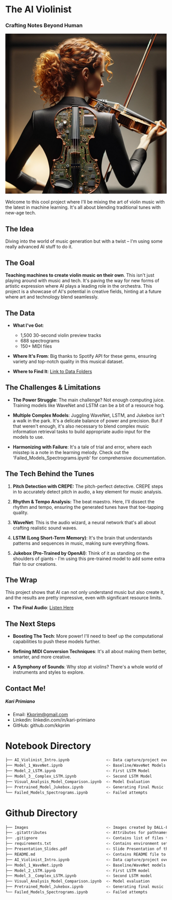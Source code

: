 # The AI Violinist
### Crafting Notes Beyond Human
<img src="images/AI_Violinist.png" alt="AI_Violinist" width="600" height="500"/>

Welcome to this cool project where I'll be mixing the art of violin music with the latest in machine learning. It's all about blending traditional tunes with new-age tech.


## The Idea
Diving into the world of music generation but with a twist – I'm using some really advanced AI stuff to do it.


## The Goal
**Teaching machines to create violin music on their own**. This isn't just playing around with music and tech. It's paving the way for new forms of artistic expression where AI plays a leading role in the orchestra. This project is a showcase of AI's potential in creative fields, hinting at a future where art and technology blend seamlessly.


## The Data
- **What I've Got**:
  - 1,500 30-second violin preview tracks
  - 688 spectrograms
  - 150+ MIDI files

- **Where It's From**: Big thanks to Spotify API for these gems, ensuring variety and top-notch quality in this musical dataset.

- **Where to Find It**: [Link to Data Folders](https://drive.google.com/drive/u/0/folders/16jsUFzij_pxj7f-OBSa0ioWp5Ub78uOl)



## The Challenges & Limitations
- **The Power Struggle**: The main challenge? Not enough computing juice. Training models like WaveNet and LSTM can be a bit of a resource hog.

- **Multiple Complex Models**: Juggling WaveNet, LSTM, and Jukebox isn't a walk in the park. It's a delicate balance of power and precision. But if that weren't enough, it's also necessary to blend complex music information retrieval tasks to build appropriate audio input for the models to use.

- **Harmonizing with Failure**: It's a tale of trial and error, where each misstep is a note in the learning melody. Check out the 'Failed_Models_Spectrograms.ipynb' for comprehensive documentation.



## The Tech Behind the Tunes
1. **Pitch Detection with CREPE:** The pitch-perfect detective. CREPE steps in to accurately detect pitch in audio, a key element for music analysis.

2. **Rhythm & Tempo Analysis:** The beat maestro. Here, I'll dissect the rhythm and tempo, ensuring the generated tunes have that toe-tapping quality.

3. **WaveNet**: This is the audio wizard, a neural network that's all about crafting realistic sound waves.

4. **LSTM (Long Short-Term Memory)**: It's the brain that understands patterns and sequences in music, making sure everything flows.

5. **Jukebox (Pre-Trained by OpenAI)**: Think of it as standing on the shoulders of giants - I'm using this pre-trained model to add some extra flair to our creations.



## The Wrap
This project shows that AI can not only understand music but also create it, and the results are pretty impressive, even with significant resource limits.
- **The Final Audio**: [Listen Here](https://www.veed.io/view/0c383325-4e70-4e4a-9fac-367afb475b81?panel=share)



## The Next Steps
- **Boosting The Tech**: More power! I'll need to beef up the computational capabilities to push these models further.

- **Refining MIDI Conversion Techniques**: It's all about making them better, smarter, and more creative.

- **A Symphony of Sounds**: Why stop at violins? There's a whole world of instruments and styles to explore.


## Contact Me!
#####  Kari Primiano #####
- Email: Kkprim@gmail.com
- Linkedin: linkedin.com/in/kari-primiano
- GitHub: github.com/kkprim


# Notebook Directory
``` bash
├── AI_Violinist_Intro.ipynb                <- Data capture/project overview
├── Model_1_WaveNet.ipynb                   <- Baseline/WaveNet Models
├── Model_2_LSTM.ipynb                      <- First LSTM Model
├── Model_3__Complex_LSTM.ipynb             <- Second LSTM Model
├── Visual_Analysis_Model_Comparison.ipynb  <- Model Evaluation
├── Pretrained_Model_Jukebox.ipynb          <- Generating Final Music
└── Failed_Models_Spectrograms.ipynb        <- Failed attempts
```

# Github Directory
``` bash
├── Images                                  <- Images created by DALL-E
├── .gitattributes                          <- Attributes for pathnames
├── .gitignore                              <- Contains list of files to be ignored from GitHub
├── requirements.txt                        <- Contains environment setup for each notebook
├── Presentation_Slides.pdf                 <- Slide Presentation of the project
├── README.md                               <- Contains README file to be reviewed
├── AI_Violinist_Intro.ipynb                <- Data capture/project overview
├── Model_1_WaveNet.ipynb                   <- Baseline/WaveNet models
├── Model_2_LSTM.ipynb                      <- First LSTM model
├── Model_3__Complex_LSTM.ipynb             <- Second LSTM model
├── Visual_Analysis_Model_Comparison.ipynb  <- Model evaluation
├── Pretrained_Model_Jukebox.ipynb          <- Generating final music
└── Failed_Models_Spectrograms.ipynb        <- Failed attempts

```
